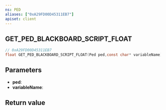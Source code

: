 ```yaml
---
ns: PED
aliases: ["0xA29FD00D45311EB7"]
apiset: client
---
```

## GET_PED_BLACKBOARD_SCRIPT_FLOAT

```c
// 0xA29FD00D45311EB7
float GET_PED_BLACKBOARD_SCRIPT_FLOAT(Ped ped,const char* variableName);
```


## Parameters
* **ped**:
* **variableName**:

## Return value

